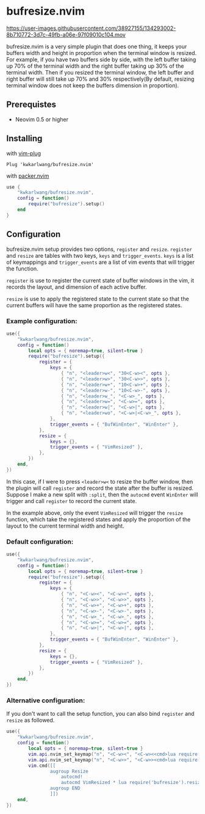 # bufresize.nvim

https://user-images.githubusercontent.com/38927155/134293002-8b710772-3d7c-49fb-a06e-97f09010c104.mov

bufresize.nvim is a very simple plugin that does one thing, it keeps your buffers width and height in proportion when the terminal window is resized.
For example, if you have two buffers side by side, with the left buffer taking up 70% of the terminal width and the right buffer taking up 30% of the terminal width.
Then if you resized the terminal window, the left buffer and right buffer will still take up 70% and 30% respectively(By default, resizing terminal window does not keep the buffers dimension in proportion).

## Prerequistes

- Neovim 0.5 or higher

## Installing

with [vim-plug](https://github.com/junegunn/vim-plug)

```viml
Plug 'kwkarlwang/bufresize.nvim'
```

with [packer.nvim](https://github.com/wbthomason/packer.nvim)

```lua
use {
    "kwkarlwang/bufresize.nvim",
    config = function()
        require("bufresize").setup()
    end
}
```

## Configuration

bufresize.nvim setup provides two options, `register` and `resize`. `register` and `resize` are tables with two keys, `keys` and `trigger_events`. `keys` is a list of keymappings and `trigger_events` are a list of vim events that will trigger the function.

`register` is use to register the current state of buffer windows in the vim, it records the layout, and dimension of each active buffer.

`resize` is use to apply the registered state to the current state so that the current buffers will have the same proportion as the registered states.

### Example configuration:

```lua
use({
    "kwkarlwang/bufresize.nvim",
    config = function()
        local opts = { noremap=true, silent=true }
        require("bufresize").setup({
            register = {
                keys = {
                    { "n", "<leader>w<", "30<C-w><", opts },
                    { "n", "<leader>w>", "30<C-w>>", opts },
                    { "n", "<leader>w+", "10<C-w>+", opts },
                    { "n", "<leader>w-", "10<C-w>-", opts },
                    { "n", "<leader>w_", "<C-w>_", opts },
                    { "n", "<leader>w=", "<C-w>=", opts },
                    { "n", "<leader>w|", "<C-w>|", opts },
                    { "n", "<leader>wo", "<C-w>|<C-w>_", opts },
                },
                trigger_events = { "BufWinEnter", "WinEnter" },
            },
            resize = {
                keys = {},
                trigger_events = { "VimResized" },
            },
        })
    end,
})
```

In this case, if I were to press `<leader>w<` to resize the buffer window, then the plugin will call `register` and record the state after the buffer is resized.
Suppose I make a new split with `:split`, then the `autocmd` event `WinEnter` will trigger and call `register` to record the current state.

In the example above, only the event `VimResized` will trigger the `resize` function, which take the registered states and apply the proportion of the layout to the current terminal width and height.

### Default configuration:

```lua
use({
    "kwkarlwang/bufresize.nvim",
    config = function()
        local opts = { noremap=true, silent=true }
        require("bufresize").setup({
            register = {
                keys = {
                    { "n", "<C-w><", "<C-w><", opts },
                    { "n", "<C-w>>", "<C-w>>", opts },
                    { "n", "<C-w>+", "<C-w>+", opts },
                    { "n", "<C-w>-", "<C-w>-", opts },
                    { "n", "<C-w>_", "<C-w>_", opts },
                    { "n", "<C-w>=", "<C-w>=", opts },
                    { "n", "<C-w>|", "<C-w>|", opts },
                },
                trigger_events = { "BufWinEnter", "WinEnter" },
            },
            resize = {
                keys = {},
                trigger_events = { "VimResized" },
            },
        })
    end,
})
```

### Alternative configuration:

If you don't want to call the setup function, you can also bind `register` and `resize` as followed.

```lua
use({
    "kwkarlwang/bufresize.nvim",
    config = function()
        local opts = { noremap=true, silent=true }
        vim.api.nvim_set_keymap("n", "<C-w><", "<C-w><<cmd>lua require('bufresize').register()<cr>", opts)
        vim.api.nvim_set_keymap("n", "<C-w>>", "<C-w>><cmd>lua require('bufresize').register()<cr>", opts)
        vim.cmd([[
                augroup Resize
                    autocmd!
                    autocmd VimResized * lua require('bufresize').resize()
                augroup END
                ]])
    end,
})
```
